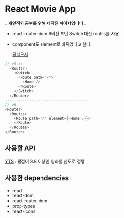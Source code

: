 # React Movie App

**_ 개인적인 공부를 위해 제작된 페이지입니다 _**

- react-router-dom 6버전 부턴 Switch 대신 routes를 사용
- component도 element로 바뀌었다고 한다.

  [공식문서](https://reactrouter.com/docs/en/v6/upgrading/v5#upgrade-all-switch-elements-to-routes)

```js
// v5.xx
  <Router>
    <Switch>
      <Route path="/">
        <Home />
      </Route>
    </Switch>
  </Router>
--------------------------------------
// v6
<Router>
  <Routes>
    <Route path="/" element={<Home />}>
    </Route>
  </Routes>
</Router>

```

## 사용할 API

[YTS](https://yts.mx/api) :
평점이 8.8 이상인 영화를 년도로 정렬

## 사용한 dependencies

- react
- react-dom
- react-router-dom
- prop-types
- react-icons
